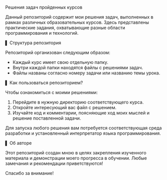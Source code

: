 Решения задач пройденных курсов

Данный репозиторий содержит мои решения задач, выполненных в рамках различных образовательных курсов. Здесь представлены практические задания, охватывающие разные области программирования и технологий.

▌ Структура репозитория

Репозиторий организован следующим образом:

- Каждый курс имеет свою отдельную папку.
- Внутри каждой папки находятся файлы с решениями задач.
- Файлы названы согласно номеру задачи или названию темы урока.

▌ Как пользоваться репозиторием?

Чтобы ознакомиться с моими решениями:

1. Перейдите в нужную директорию соответствующего курса.
2. Откройте интересующий вас файл с решением.
3. Изучайте код и комментарии, поясняющие ход моих мыслей и решение поставленной задачи.

Для запуска любого решения вам потребуется соответствующая среда разработки и установленный интерпретатор языка программирования.

▌ Об авторе

Этот репозиторий создан мною в целях закрепления изученного материала и демонстрации моего прогресса в обучении. Любые замечания и рекомендации приветствуются!

Спасибо за внимание!
